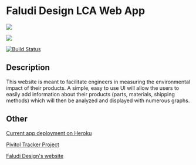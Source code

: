 # Faludi Design LCA Web App

<a href="https://codeclimate.com/github/rqueensen/faludi-lca-app"><img src="https://codeclimate.com/github/rqueensen/faludi-lca-app/badges/gpa.svg" /></a>

<a href="https://codeclimate.com/github/rqueensen/faludi-lca-app/coverage"><img src="https://codeclimate.com/github/rqueensen/faludi-lca-app/badges/coverage.svg" /></a>

[![Build Status](https://travis-ci.org/rqueensen/faludi-lca-app.svg?branch=master)](https://travis-ci.org/rqueensen/faludi-lca-app)

## Description

This website is meant to facilitate engineers in measuring the environmental impact of their products.
A simple, easy to use UI will allow the users to easily add information about their products (parts, materials, shipping methods) which will then be analyzed and displayed with numerous graphs.

## Other

[Current app deployment on Heroku](https://cs169-su2017-faludi-design.herokuapp.com/)

[Pivitol Tracker Project](https://www.pivotaltracker.com/n/projects/2070305)

[Faludi Design's website](http://www.faludidesign.com/)
